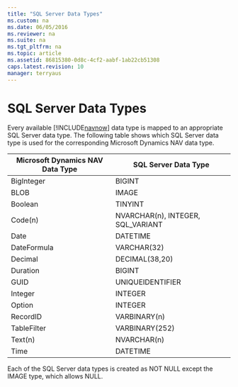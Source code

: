 ```yaml
---
title: "SQL Server Data Types"
ms.custom: na
ms.date: 06/05/2016
ms.reviewer: na
ms.suite: na
ms.tgt_pltfrm: na
ms.topic: article
ms.assetid: 86815380-0d8c-4cf2-aabf-1ab22cb51308
caps.latest.revision: 10
manager: terryaus
---
```

# SQL Server Data Types
Every available [!INCLUDE[navnow](includes/navnow_md.md)] data type is mapped to an appropriate SQL Server data type. The following table shows which SQL Server data type is used for the corresponding Microsoft Dynamics NAV data type.  
  
|Microsoft Dynamics NAV Data Type|SQL Server Data Type|  
|--------------------------------------|--------------------------|  
|BigInteger|BIGINT|  
|BLOB|IMAGE|  
|Boolean|TINYINT|  
|Code\(n\)|NVARCHAR\(n\), INTEGER, SQL\_VARIANT|  
|Date|DATETIME|  
|DateFormula|VARCHAR\(32\)|  
|Decimal|DECIMAL\(38,20\)|  
|Duration|BIGINT|  
|GUID|UNIQUEIDENTIFIER|  
|Integer|INTEGER|  
|Option|INTEGER|  
|RecordID|VARBINARY\(n\)|  
|TableFilter|VARBINARY\(252\)|  
|Text\(n\)|NVARCHAR\(n\)|  
|Time|DATETIME|  
  
 Each of the SQL Server data types is created as NOT NULL except the IMAGE type, which allows NULL.